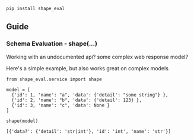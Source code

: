 ```
pip install shape_eval
```

## Guide

### Schema Evaluation - shape(...)

Working with an undocumented api? some complex web response model?

Here's a simple example, but also works great on complex models

```
from shape_eval.service import shape

model = [
  {'id': 1, 'name': "a", 'data': {'detail': "some string"} },
  {'id': 2, 'name': "b", 'data': {'detail': 123} },
  {'id': 3, 'name': "c", 'data': None }
]

shape(model)

```

```
[{'data?': {'detail': 'str|int'}, 'id': 'int', 'name': 'str'}]
```
